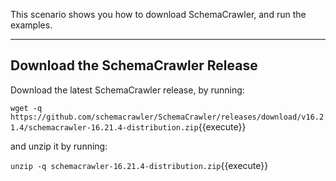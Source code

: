 This scenario shows you how to download SchemaCrawler, and run the examples.

-----

## Download the SchemaCrawler Release
Download the latest SchemaCrawler release, by running:

`wget -q  https://github.com/schemacrawler/SchemaCrawler/releases/download/v16.21.4/schemacrawler-16.21.4-distribution.zip`{{execute}}

and unzip it by running:

`unzip -q schemacrawler-16.21.4-distribution.zip`{{execute}}
